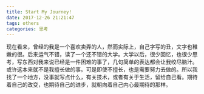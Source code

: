 ```yaml
---
title: Start My Journey!  
date: 2017-12-26 21:21:47
tags: others
categories: 思考
---
```




现在看来，曾经的我是一个喜欢卖弄的人，然而实际上，自己字写的丑，文字也稚嫩的很。后来运气不错，读了一个还不错的大学。大学以后，很少回忆，也很少思考，写东西对我来说已经是一件困难的事了，几句简单的表达都会让我绞尽脑汁。或许这本来就不是我擅长做的事。可是即使不擅长，也是需要努力去做的。所以我找了一个地方，没事就写点什么，有关技术，或者有关于生活，留给自己看。期待着自己的改变，也期待自己的进步，就朝向着自己内心最期待的那样。



